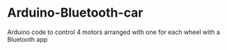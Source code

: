# Arduino-Bluetooth-car
Arduino code to control 4 motors arranged with one for each wheel with a Bluetooth app

